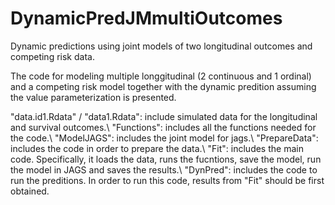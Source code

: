 # DynamicPredJMmultiOutcomes
Dynamic predictions using joint models of two longitudinal outcomes and competing risk data.

The code for modeling multiple longgitudinal (2 continuous and 1 ordinal) and a competing risk model together with the dynamic predition assuming the value parameterization is presented.

"data.id1.Rdata" / "data1.Rdata": include simulated data for the longitudinal and survival outcomes.\\
"Functions": includes all the functions needed for the code.\\
"ModelJAGS": includes the joint model for jags.\\
"PrepareData": includes the code in order to prepare the data.\\
"Fit": includes the main code. Specifically, it loads the data, runs the fucntions, save the model, run the model in JAGS and saves the results.\\
"DynPred": includes the code to run the preditions. In order to run this code, results from "Fit" should be first obtained.

